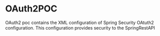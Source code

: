 # OAuth2POC
OAuth2 poc contains the XML configuration of Spring Security OAtuth2 configuration. This configuration provides security to the SpringRestAPI
